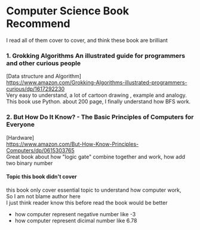 # Computer Science Book Recommend  
I read all of them cover to cover, and think these book are brilliant  


### 1. Grokking Algorithms An illustrated guide for programmers and other curious people
[Data structure and Algorithm]    
https://www.amazon.com/Grokking-Algorithms-illustrated-programmers-curious/dp/1617292230  
Very easy to understand, a lot of cartoon drawing , example and analogy.  
This book use Python. about 200 page, I finally understand how BFS work.  


### 2. But How Do It Know? - The Basic Principles of Computers for Everyone
[Hardware]  
https://www.amazon.com/But-How-Know-Principles-Computers/dp/0615303765     
Great book about how "logic gate" combine together and work,
how add two binary number  
#### Topic this book didn't cover 
this book only cover essential topic to understand how computer work,   
So I am not blame author here  
I just think reader know this before read the book would be better  
* how computer represent negative number like -3
* how computer represent dicimal number like 6.78
